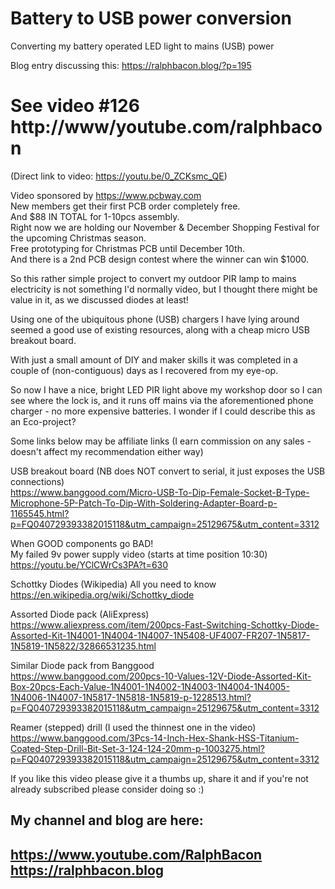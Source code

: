 # Battery to USB power conversion
Converting my battery operated LED light to mains (USB) power

Blog entry discussing this: https://ralphbacon.blog/?p=195  

# See video #126 http://www/youtube.com/ralphbacon  
(Direct link to video: https://youtu.be/0_ZCKsmc_QE)  

Video sponsored by https://www.pcbway.com  
New members get their first PCB order completely free.  
And $88 IN TOTAL for 1-10pcs assembly.  
Right now we are holding our November & December Shopping Festival for the upcoming Christmas season.   
Free prototyping for Christmas PCB until December 10th.  
And there is a 2nd PCB design contest where the winner can win $1000.  

So this rather simple project to convert my outdoor PIR lamp to mains electricity is not something I'd normally video, but I thought there might be value in it, as we discussed diodes at least!  

Using one of the ubiquitous phone (USB) chargers I have lying around seemed a good use of existing resources, along with a cheap micro USB breakout board.  

With just a small amount of DIY and maker skills it was completed in a couple of (non-contiguous) days as I recovered from my eye-op.  

So now I have a nice, bright LED PIR light above my workshop door so I can see where the lock is, and it runs off mains via the aforementioned phone charger - no more expensive batteries. I wonder if I could describe this as an Eco-project?   

Some links below may be affiliate links (I earn commission on any sales - doesn't affect my recommendation either way)  

USB breakout board (NB does NOT convert to serial, it just exposes the USB connections)  
https://www.banggood.com/Micro-USB-To-Dip-Female-Socket-B-Type-Microphone-5P-Patch-To-Dip-With-Soldering-Adapter-Board-p-1165545.html?p=FQ040729393382015118&utm_campaign=25129675&utm_content=3312

When GOOD components go BAD!  
My failed 9v power supply video (starts at time position 10:30)
https://youtu.be/YClCWrCs3PA?t=630

Schottky Diodes (Wikipedia) All you need to know  
https://en.wikipedia.org/wiki/Schottky_diode

Assorted Diode pack (AliExpress)  
https://www.aliexpress.com/item/200pcs-Fast-Switching-Schottky-Diode-Assorted-Kit-1N4001-1N4004-1N4007-1N5408-UF4007-FR207-1N5817-1N5819-1N5822/32866531235.html

Similar Diode pack from Banggood  
https://www.banggood.com/200pcs-10-Values-12V-Diode-Assorted-Kit-Box-20pcs-Each-Value-1N4001-1N4002-1N4003-1N4004-1N4005-1N4006-1N4007-1N5817-1N5818-1N5819-p-1228513.html?p=FQ040729393382015118&utm_campaign=25129675&utm_content=3312

Reamer (stepped) drill (I used the thinnest one in the video)  
https://www.banggood.com/3Pcs-14-Inch-Hex-Shank-HSS-Titanium-Coated-Step-Drill-Bit-Set-3-124-124-20mm-p-1003275.html?p=FQ040729393382015118&utm_campaign=25129675&utm_content=3312

If you like this video please give it a thumbs up, share it and if you're not already subscribed please consider doing so :)

My channel and blog are here:  
------------------------------------------------------------------  
https://www.youtube.com/RalphBacon  
https://ralphbacon.blog  
------------------------------------------------------------------  

